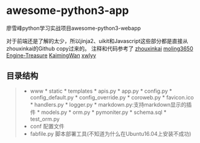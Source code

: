 # awesome-python3-app     
廖雪峰python学习实战项目awesome-python3-webapp

对于前端还是了解的太少，所以jinja2、uikit和Javascript这些部分都是直接从zhouxinkai的Github copy过来的。
注释和代码参考了
[zhouxinkai](https://github.com/zhouxinkai/awesome-python3-webapp) 
[moling3650](https://github.com/moling3650/mblog/blob/master/www/app/frame/__init__.py) 
[Engine-Treasure](https://github.com/Engine-Treasure/awesome-python3-webapp) 
[KaimingWan](https://github.com/KaimingWan/PureBlog) 
[xwlyy](https://github.com/xwlyy/awesome-python3-webapp)


## 目录结构         
>* www
    * static
    * templates
    * apis.py
    * app.py
    * config.py
    * config_default.py
    * config_override.py
    * coroweb.py
    * favicon.ico
    * handlers.py
    * logger.py
    * markdown.py:支持markdown显示的插件
    * models.py
    * orm.py
    * pymoniter.py
    * schema.sql
    * test_orm.py
>* conf    配置文件
>* fabfile.py 脚本部署工具(不知道为什么在Ubuntu16.04上安装不成功)

 
